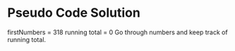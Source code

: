 # Pseudo Code Solution

firstNumbers = 318
running total = 0
Go through numbers and keep track of running total.
